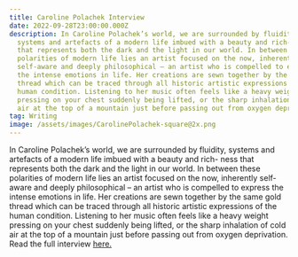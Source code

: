 ```yaml
---
title: Caroline Polachek Interview
date: 2022-09-28T23:00:00.000Z
description: In Caroline Polachek’s world, we are surrounded by fluidity,
  systems and artefacts of a modern life imbued with a beauty and rich- ness
  that represents both the dark and the light in our world. In between these
  polarities of modern life lies an artist focused on the now, inherently
  self-aware and deeply philosophical – an artist who is compelled to express
  the intense emotions in life. Her creations are sewn together by the same gold
  thread which can be traced through all historic artistic expressions of the
  human condition. Listening to her music often feels like a heavy weight
  pressing on your chest suddenly being lifted, or the sharp inhalation of cold
  air at the top of a mountain just before passing out from oxygen deprivation.
tag: Writing
image: /assets/images/CarolinePolachek-square@2x.png
---
```

In Caroline Polachek’s world, we are surrounded by fluidity, systems and artefacts of a modern life imbued with a beauty and rich- ness that represents both the dark and the light in our world. In between these polarities of modern life lies an artist focused on the now, inherently self-aware and deeply philosophical – an artist who is compelled to express the intense emotions in life. Her creations are sewn together by the same gold thread which can be traced through all historic artistic expressions of the human condition. Listening to her music often feels like a heavy weight pressing on your chest suddenly being lifted, or the sharp inhalation of cold air at the top of a mountain just before passing out from oxygen deprivation. Read the full interview [here.](https://metalmagazine.eu/post/caroline-polachek)
